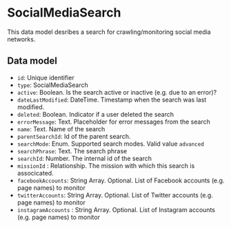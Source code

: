 # SocialMediaSearch

This data model desribes a search for crawling/monitoring social media networks.

## Data model

- `id`: Unique identifier
- `type`: SocialMediaSearch
- `active`: Boolean. Is the search active or inactive (e.g. due to an error)?
- `dateLastModified`: DateTime. Timestamp when the search was last modified.
- `deleted`: Boolean. Indicator if a user deleted the search
- `errorMessage`: Text. Placeholder for error messages from the search
- `name`: Text. Name of the search
- `parentSearchId`: Id of the parent search.
- `searchMode`: Enum. Supported search modes. Valid value `advanced`
- `searchPhrase`: Text. The search phrase
- `searchId`: Number. The internal id of the search
- `missionId` : Relationship. The mission with which this search is associcated.
- `facebookAccounts`: String Array. Optional. List of Facebook accounts (e.g. page names) to monitor
- `twitterAccounts`: String Array. Optional. List of Twitter accounts (e.g. page names) to monitor
- `instagramAccounts` : String Array. Optional. List of Instagram accounts (e.g. page names) to monitor
